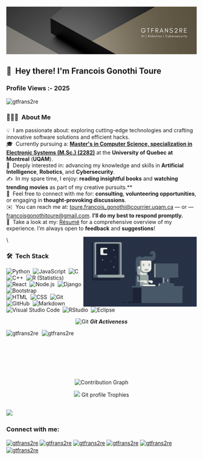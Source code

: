 ![Francois Gonothi Toure Banner](https://github.com/gtfrans2re/gtfrans2re/blob/351f79caa1edadf7c7953a792599d6d0507f51f9/linkedin_gtfrans2re.png)

## 👋 &nbsp;Hey there! I'm Francois Gonothi Toure

<p align="right"> <h3>Profile Views :- 2025</h3> <img src="https://komarev.com/ghpvc/?username=gtfrans2re&label=Profile%20views&color=0e75b6&style=flat"
    alt="gtfrans2re" /> 
</p>

### 👨🏻‍💻 &nbsp;About Me

💡 &nbsp;I am passionate about: exploring cutting-edge technologies and crafting innovative software solutions and efficient hacks.\
🎓 &nbsp;Currently pursuing a: **[Master's in Computer Science, specialization in Electronic Systems (M.Sc.) (2282)](https://etudier.uqam.ca/programme?code=2283)** at the **University of Quebec at Montreal** (**UQAM**).\
🌱 &nbsp;Deeply interested in: advancing my knowledge and skills in **Artificial Intelligence**, **Robotics**, and **Cybersecurity**.\
✍️ &nbsp;In my spare time, I enjoy: **reading insightful books** and **watching trending movies** as part of my creative pursuits.**\
💬 &nbsp;Feel free to connect with me for: **consulting**, **volunteering opportunities**, or engaging in **thought-provoking discussions**.\
✉️ &nbsp;You can reach me at: [toure.francois_gonothi@courrier.uqam.ca](mailto:toure.francois_gonothi@courrier.uqam.ca) — or — [francoisgonothitoure@gmail.com](mailto:francoisgonothitoure@gmail.com). **I’ll do my best to respond promptly.**\
📄 &nbsp;Take a look at my: [Résumé](https://github.com/gtfrans2re/gtfrans2re/blob/615e928bd9e66db35f93834dfe0a03c83c988fce/gtfrans2re_resume.pdf) for a comprehensive overview of my experience. I’m always open to **feedback** and **suggestions**!

<img alt="Night Coding" src="https://raw.githubusercontent.com/AVS1508/AVS1508/master/assets/Night-Coding.gif" align="right"/> \

### 🛠 &nbsp;Tech Stack

![Python](https://img.shields.io/badge/-Python-05122A?style=flat&logo=python)&nbsp;
![JavaScript](https://img.shields.io/badge/-JavaScript-05122A?style=flat&logo=javascript)&nbsp;
![C](https://img.shields.io/badge/-C-05122A?style=flat&logo=C&logoColor=A8B9CC)&nbsp;
![C++](https://img.shields.io/badge/-C++-05122A?style=flat&logo=C%2B%2B&logoColor=00599C)&nbsp;
![R (Statistics)](https://img.shields.io/badge/-R-05122A?style=flat&logo=R&logoColor=276DC3)\
![React](https://img.shields.io/badge/-React-05122A?style=flat&logo=react)&nbsp;
![Node.js](https://img.shields.io/badge/-Node.js-05122A?style=flat&logo=node.js)&nbsp;
![Django](https://img.shields.io/badge/-Django-05122A?style=flat&logo=django&logoColor=092E20)&nbsp;
![Bootstrap](https://img.shields.io/badge/-Bootstrap-05122A?style=flat&logo=bootstrap&logoColor=563D7C)\
![HTML](https://img.shields.io/badge/-HTML-05122A?style=flat&logo=HTML5)&nbsp;
![CSS](https://img.shields.io/badge/-CSS-05122A?style=flat&logo=CSS3&logoColor=1572B6)&nbsp;
![Git](https://img.shields.io/badge/-Git-05122A?style=flat&logo=git)&nbsp;
![GitHub](https://img.shields.io/badge/-GitHub-05122A?style=flat&logo=github)&nbsp;
![Markdown](https://img.shields.io/badge/-Markdown-05122A?style=flat&logo=markdown)\
![Visual Studio Code](https://img.shields.io/badge/-Visual%20Studio%20Code-05122A?style=flat&logo=visual-studio-code&logoColor=007ACC)&nbsp;
![RStudio](https://img.shields.io/badge/-RStudio-05122A?style=flat&logo=rstudio)&nbsp;
![Eclipse](https://img.shields.io/badge/-Eclipse-05122A?style=flat&logo=eclipse-ide&logoColor=2C2255)

<p align="center">
 <img src="https://media.giphy.com/media/W5eoZHPpUx9sapR0eu/giphy.gif" width="30px" alt="Git"/>&nbsp;<i><b>Git Activeness</b></i>
</p>

<p><img align="left" src="https://github-readme-stats.vercel.app/api/top-langs?username=gtfrans2re&show_icons=true&locale=en&layout=compact&langs_count=10&theme=chartreuse-dark&count_private=true" alt="gtfrans2re" /></p>
<p>&nbsp;<img align="right" src="https://github-readme-stats.vercel.app/api?username=gtfrans2re&show_icons=true&locale=en&theme=chartreuse-dark&include_all_commits=true" alt="gtfrans2re" width="410" /></p>
<br><br><br><br><br>

<p align="center">
  <img src="https://github-readme-activity-graph.vercel.app/graph?username=gtfrans2re&theme=chartreuse-dark&hide_border=true" alt="Contribution Graph" />
</p>

<p align="center"><img src="https://media.giphy.com/media/QaMcXSekUWx7aogAUr/giphy.gif" width="30" />&nbsp;Git profile Trophies</p><br>
<img src="https://github-profile-trophy.vercel.app/?username=gtfrans2re&theme=juicyfresh&no-bg=true&count_private=true" />

<br>

<h3 align="left">Connect with me:</h3>
<p align="left">
<a href="https://linkedin.com/in/gtfrans2re" target="blank"><img align="center" src="https://raw.githubusercontent.com/rahuldkjain/github-profile-readme-generator/master/src/images/icons/Social/linked-in-alt.svg" alt="gtfrans2re" height="30" width="40" /></a>
<a href="https://stackoverflow.com/users/gtfrans2re" target="blank"><img align="center" src="https://raw.githubusercontent.com/rahuldkjain/github-profile-readme-generator/master/src/images/icons/Social/stack-overflow.svg" alt="gtfrans2re" height="30" width="40" /></a>
<a href="https://kaggle.com/gtfrans2re" target="blank"><img align="center" src="https://raw.githubusercontent.com/rahuldkjain/github-profile-readme-generator/master/src/images/icons/Social/kaggle.svg" alt="gtfrans2re" height="30" width="40" /></a>
<a href="https://medium.com/gtfrans2re" target="blank"><img align="center" src="https://raw.githubusercontent.com/rahuldkjain/github-profile-readme-generator/master/src/images/icons/Social/medium.svg" alt="gtfrans2re" height="30" width="40" /></a>
<a href="https://www.youtube.com/c/gtfrans2re" target="blank"><img align="center" src="https://raw.githubusercontent.com/rahuldkjain/github-profile-readme-generator/master/src/images/icons/Social/youtube.svg" alt="gtfrans2re" height="30" width="40" /></a>
<a href="https://www.leetcode.com/gtfrans2re" target="blank"><img align="center" src="https://raw.githubusercontent.com/rahuldkjain/github-profile-readme-generator/master/src/images/icons/Social/leet-code.svg" alt="gtfrans2re" height="30" width="40" /></a>
</p>
